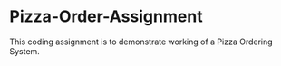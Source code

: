 # Pizza-Order-Assignment
This coding assignment is to demonstrate working of a Pizza Ordering System.
